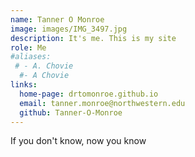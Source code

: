 ```yaml
---
name: Tanner O Monroe
image: images/IMG_3497.jpg
description: It's me. This is my site
role: Me
#aliases:
 # - A. Chovie
  #- A Chovie
links:
  home-page: drtomonroe.github.io
  email: tanner.monroe@northwestern.edu
  github: Tanner-O-Monroe
---
```


If you don't know, now you know
